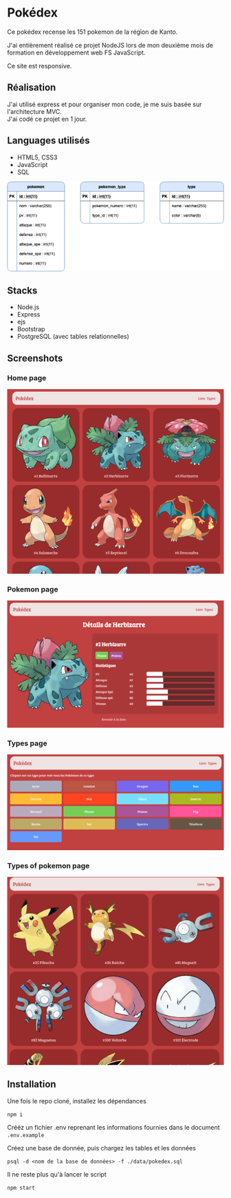 # Pokédex

Ce pokédex recense les 151 pokemon de la région de Kanto.  

J'ai entièrement réalisé ce projet NodeJS lors de mon deuxième mois de formation en développement web FS JavaScript.

Ce site est responsive.

## Réalisation

J'ai utilisé express et pour organiser mon code, je me suis basée sur l'architecture MVC.  
J'ai codé ce projet en 1 jour.

## Languages utilisés 

- HTML5, CSS3
- JavaScript 
- SQL 
  
 ![pokemon_db](database_design.png)

 ## Stacks
 - Node.js
 - Express
 - ejs
 - Bootstrap
 - PostgreSQL (avec tables relationnelles)


## Screenshots

### Home page
![pokemon_homepage](result/home.png)

### Pokemon page
![pokemon_page](result/detail.png)

### Types page
![pokemon_types](result/types.png)

### Types of pokemon page
![pokemon_type](result/electrik.png)

## Installation 

Une fois le repo cloné, installez les dépendances 

```
npm i
```

Crééz un fichier .env reprenant les informations fournies dans le document `.env.example`

Créez une base de donnée, puis chargez les tables et les données 
```
psql -d <nom de la base de données> -f ./data/pokedex.sql
```
Il ne reste plus qu'à lancer le script 
```
npm start
```
